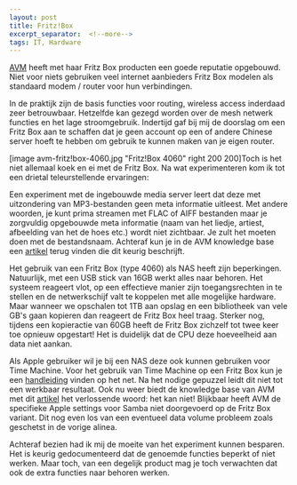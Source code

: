 ```yaml
---
layout: post
title: Fritz!Box
excerpt_separator:  <!--more-->
tags: IT, Hardware
---
```


[AVM](https://avm.de) heeft met haar Fritz Box producten een goede reputatie opgebouwd. Niet voor niets gebruiken veel internet aanbieders Fritz Box modelen als standaard modem / router voor hun verbindingen.
<!--more-->
In de praktijk zijn de basis functies voor routing, wireless access inderdaad zeer betrouwbaar. Hetzelfde kan gezegd worden over de mesh netwerk functies en het lage stroomgebruik. Indertijd gaf bij mij de doorslag om een Fritz Box aan te schaffen dat je geen account op een of andere Chinese server hoeft te hebben om gebruik te kunnen maken van je eigen router.

[image avm-fritz!box-4060.jpg "Fritz!Box 4060" right 200 200]Toch is het niet allemaal koek en ei met de Fritz Box. Na wat experimenteren kom ik tot een drietal teleurstellende ervaringen:

Een experiment met de ingebouwde media server leert dat deze met uitzondering van MP3-bestanden geen meta informatie uitleest. Met andere woorden, je kunt prima streamen met FLAC of AIFF bestanden maar je zorgvuldig opgebouwde meta informatie (naam van het liedje, artiest, afbeelding van het de hoes etc.) wordt niet zichtbaar. Je zult het moeten doen met de bestandsnaam. Achteraf kun je in de AVM knowledge base een [artikel](https://nl.avm.de/service/knowledge-base/dok/FRITZ-Box-4060/1074_Door-Media-Server-ondersteunde-bestandsindelingen/) terug vinden die dit keurig beschrijft.

Het gebruik van een Fritz Box (type 4060) als NAS heeft zijn beperkingen. Natuurlijk, met een USB stick van 16GB werkt alles naar behoren. Het systeem reageert vlot, op een effectieve manier zijn toegangsrechten in te stellen en de netwerkschijf valt te koppelen met alle mogelijke hardware. Maar wanneer we opschalen tot 1TB aan opslag en een bibliotheek van vele GB's gaan kopieren dan reageert de Fritz Box heel traag. Sterker nog, tijdens een kopieractie van 60GB heeft de Fritz Box zichzelf tot twee keer toe opnieuw opgestart! Het is duidelijk dat de CPU deze hoeveelheid aan data niet aankan.

Als Apple gebruiker wil je bij een NAS deze ook kunnen gebruiken voor Time Machine. Voor het gebruik van Time Machine op een Fritz Box kun je een [handleiding](https://www.tutonaut.de/en/How-to-use-time-machine-with-fritzbox/) vinden op het net. Na het nodige gepuzzel leidt dit niet tot een werkbaar resultaat. Ook nu weer biedt de knowledge base van AVM met dit [artikel](https://nl.avm.de/service/knowledge-base/dok/FRITZ-Box-4060/1065_Met-FRITZ-Box-verbonden-opslag-NAS-in-combinatie-met-Apple-Time-Machine-gebruiken/) het verlossende woord: het kan niet! Blijkbaar heeft AVM de specifieke Apple settings voor Samba niet doorgevoerd op de Fritz Box variant. Dit nog even los van een eventueel data volume probleem zoals geschetst in de vorige alinea.

Achteraf bezien had ik mij de moeite van het experiment kunnen besparen. Het is keurig gedocumenteerd dat de genoemde functies beperkt of niet werken. Maar toch, van een degelijk product mag je toch verwachten dat ook de extra functies naar behoren werken.